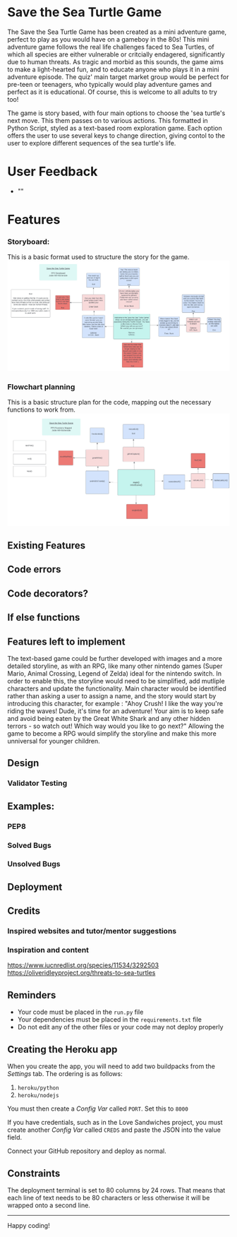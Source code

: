 # Save the Sea Turtle Game

The Save the Sea Turtle Game has been created as a mini adventure game, perfect to play as you would have on a gameboy in the 80s! This mini adventure game follows the real life challenges faced to Sea Turtles, of which all species are either vulnerable or critcially endagered, significantly due to human threats. 
As tragic and morbid as this sounds, the game aims to make a light-hearted fun, and to educate anyone who plays it in a mini adventure episode. 
The quiz' main target market group would be perfect for pre-teen or teenagers, who typically would play adventure games and perfect as it is educational. Of course, this is welcome to all adults to try too!

The game is story based, with four main options to choose the 'sea turtle's next move. This them passes on to various actions. 
This formatted in Python Script, styled as a text-based room exploration game. Each option offers the user to use several keys to change direction, giving contol to the user to explore different sequences of the sea turtle's life.

# User Feedback

- ""

# Features

### Storyboard:

This is a basic format used to structure the story for the game.  
![Storyboard Flowchart](documents/save_the_seaturtle_game_storyboard.jpg)

### Flowchart planning 
This is a basic structure plan for the code, mapping out the necessary functions to work from.  
![Functions Flowchart](documents/save_the_seaturtle_game%20_functions.jpg) 

## Existing Features

## Code errors 
## Code decorators?
## If else functions

## Features left to implement

The text-based game could be further developed with images and a more detailed storyline, as with an RPG, like many other nintendo games (Super Mario, Animal Crossing, Legend of Zelda) ideal for the nintendo switch. 
In order to enable this, the storyline would need to be simplified, add mutliple characters and update the functionality. Main character would be identified rather than asking a user to assign a name, and the story would start by introducing this character, for example : "Ahoy Crush! I like the way you're riding the waves! Dude, it's time for an adventure! Your aim is to keep safe and avoid being eaten by the Great White Shark and any other hidden terrors - so watch out! Which way would you like to go next?" 
Allowing the game to become a RPG would simplify the storyline and make this more unniversal for younger children. 

## Design

### Validator Testing

## Examples:

### PEP8

### Solved Bugs

### Unsolved Bugs

## Deployment

## Credits

### Inspired websites and tutor/mentor suggestions

### Inspiration and content 
https://www.iucnredlist.org/species/11534/3292503
https://oliveridleyproject.org/threats-to-sea-turtles



## Reminders

- Your code must be placed in the `run.py` file
- Your dependencies must be placed in the `requirements.txt` file
- Do not edit any of the other files or your code may not deploy properly

## Creating the Heroku app

When you create the app, you will need to add two buildpacks from the _Settings_ tab. The ordering is as follows:

1. `heroku/python`
2. `heroku/nodejs`

You must then create a _Config Var_ called `PORT`. Set this to `8000`

If you have credentials, such as in the Love Sandwiches project, you must create another _Config Var_ called `CREDS` and paste the JSON into the value field.

Connect your GitHub repository and deploy as normal.

## Constraints

The deployment terminal is set to 80 columns by 24 rows. That means that each line of text needs to be 80 characters or less otherwise it will be wrapped onto a second line.

---

Happy coding!

